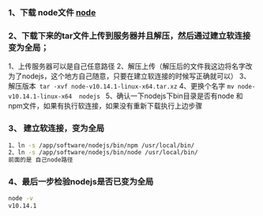 ### 1、下载 node文件 [node](https://nodejs.org/zh-cn/)

### 2、下载下来的tar文件上传到服务器并且解压，然后通过建立软连接变为全局；
1、上传服务器可以是自己任意路径
2、解压上传（解压后的文件我这边将名字改为了nodejs，这个地方自己随意，只要在建立软连接的时候写正确就可以）
3、解压版本` tar -xvf node-v10.14.1-linux-x64.tar.xz`
4、更换个名字 `mv node-v10.14.1-linux-x64  nodejs `
5、确认一下nodejs下bin目录是否有node 和npm文件，如果有执行软连接，如果没有重新下载执行上边步骤

### 3、 建立软连接，变为全局
```sh
1、ln -s /app/software/nodejs/bin/npm /usr/local/bin/ 
2、ln -s /app/software/nodejs/bin/node /usr/local/bin/ 
前面的是 自己node路径
```
### 4、最后一步检验nodejs是否已变为全局
```sh
node -v 
v10.14.1
```